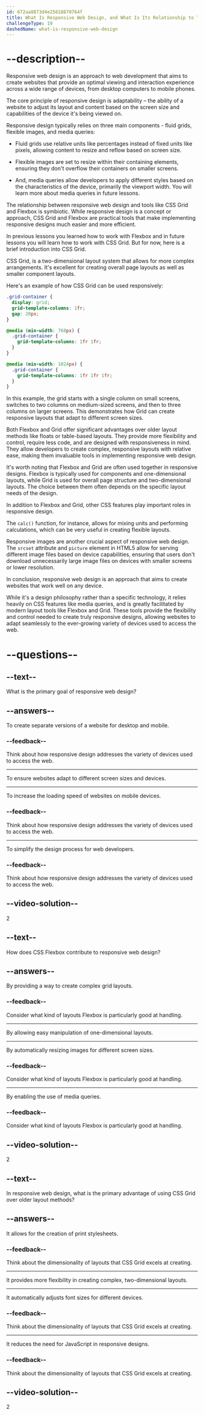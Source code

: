 ```yaml
---
id: 672aa8873d4e25618870764f
title: What Is Responsive Web Design, and What Is Its Relationship to Tools Like CSS Grid and Flexbox?
challengeType: 19
dashedName: what-is-responsive-web-design
---
```


# --description--

Responsive web design is an approach to web development that aims to create websites that provide an optimal viewing and interaction experience across a wide range of devices, from desktop computers to mobile phones.

The core principle of responsive design is adaptability – the ability of a website to adjust its layout and content based on the screen size and capabilities of the device it's being viewed on.

Responsive design typically relies on three main components - fluid grids, flexible images, and media queries:

- Fluid grids use relative units like percentages instead of fixed units like pixels, allowing content to resize and reflow based on screen size.

- Flexible images are set to resize within their containing elements, ensuring they don't overflow their containers on smaller screens.

- And, media queries allow developers to apply different styles based on the characteristics of the device, primarily the viewport width. You will learn more about media queries in future lessons.

The relationship between responsive web design and tools like CSS Grid and Flexbox is symbiotic. While responsive design is a concept or approach, CSS Grid and Flexbox are practical tools that make implementing responsive designs much easier and more efficient.

In previous lessons you learned how to work with Flexbox and in future lessons you will learn how to work with CSS Grid. But for now, here is a brief introduction into CSS Grid.

CSS Grid, is a two-dimensional layout system that allows for more complex arrangements. It's excellent for creating overall page layouts as well as smaller component layouts.

Here's an example of how CSS Grid can be used responsively:

```css
.grid-container {
  display: grid;
  grid-template-columns: 1fr;
  gap: 20px;
}

@media (min-width: 768px) {
  .grid-container {
    grid-template-columns: 1fr 1fr;
  }
}

@media (min-width: 1024px) {
  .grid-container {
    grid-template-columns: 1fr 1fr 1fr;
  }
}
```

In this example, the grid starts with a single column on small screens, switches to two columns on medium-sized screens, and then to three columns on larger screens. This demonstrates how Grid can create responsive layouts that adapt to different screen sizes.

Both Flexbox and Grid offer significant advantages over older layout methods like floats or table-based layouts. They provide more flexibility and control, require less code, and are designed with responsiveness in mind. They allow developers to create complex, responsive layouts with relative ease, making them invaluable tools in implementing responsive web design.

It's worth noting that Flexbox and Grid are often used together in responsive designs. Flexbox is typically used for components and one-dimensional layouts, while Grid is used for overall page structure and two-dimensional layouts. The choice between them often depends on the specific layout needs of the design.

In addition to Flexbox and Grid, other CSS features play important roles in responsive design.

The `calc()` function, for instance, allows for mixing units and performing calculations, which can be very useful in creating flexible layouts.

Responsive images are another crucial aspect of responsive web design. The `srcset` attribute and `picture` element in HTML5 allow for serving different image files based on device capabilities, ensuring that users don't download unnecessarily large image files on devices with smaller screens or lower resolution.

In conclusion, responsive web design is an approach that aims to create websites that work well on any device.

While it's a design philosophy rather than a specific technology, it relies heavily on CSS features like media queries, and is greatly facilitated by modern layout tools like Flexbox and Grid. These tools provide the flexibility and control needed to create truly responsive designs, allowing websites to adapt seamlessly to the ever-growing variety of devices used to access the web.

# --questions--

## --text--

What is the primary goal of responsive web design?

## --answers--

To create separate versions of a website for desktop and mobile.

### --feedback--

Think about how responsive design addresses the variety of devices used to access the web.

---

To ensure websites adapt to different screen sizes and devices.

---

To increase the loading speed of websites on mobile devices.

### --feedback--

Think about how responsive design addresses the variety of devices used to access the web.

---

To simplify the design process for web developers.

### --feedback--

Think about how responsive design addresses the variety of devices used to access the web.

## --video-solution--

2

## --text--

How does CSS Flexbox contribute to responsive web design?

## --answers--

By providing a way to create complex grid layouts.

### --feedback--

Consider what kind of layouts Flexbox is particularly good at handling.

---

By allowing easy manipulation of one-dimensional layouts.

---

By automatically resizing images for different screen sizes.

### --feedback--

Consider what kind of layouts Flexbox is particularly good at handling.

---

By enabling the use of media queries.

### --feedback--

Consider what kind of layouts Flexbox is particularly good at handling.

## --video-solution--

2

## --text--

In responsive web design, what is the primary advantage of using CSS Grid over older layout methods?

## --answers--

It allows for the creation of print stylesheets.

### --feedback--

Think about the dimensionality of layouts that CSS Grid excels at creating.

---

It provides more flexibility in creating complex, two-dimensional layouts.

---

It automatically adjusts font sizes for different devices.

### --feedback--

Think about the dimensionality of layouts that CSS Grid excels at creating.

---

It reduces the need for JavaScript in responsive designs.

### --feedback--

Think about the dimensionality of layouts that CSS Grid excels at creating.

## --video-solution--

2
